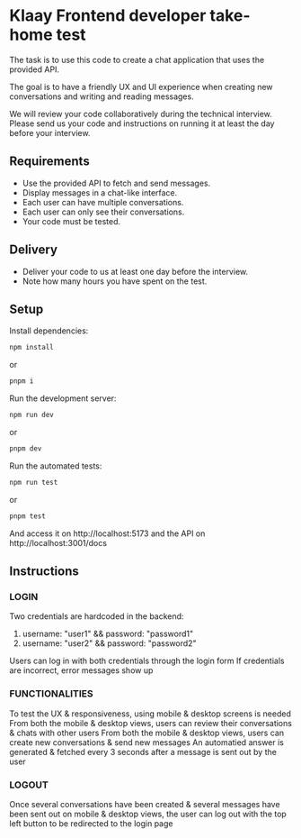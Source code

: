 # Klaay Frontend developer take-home test

The task is to use this code to create a chat application that uses the provided API.

The goal is to have a friendly UX and UI experience when creating new conversations and writing and reading messages.

We will review your code collaboratively during the technical interview. 
Please send us your code and instructions on running it at least the day before your interview.

## Requirements

- Use the provided API to fetch and send messages.
- Display messages in a chat-like interface.
- Each user can have multiple conversations.
- Each user can only see their conversations.
- Your code must be tested.

## Delivery

- Deliver your code to us at least one day before the interview.
- Note how many hours you have spent on the test.

## Setup

Install dependencies:

```bash
npm install
```
or
```bash
pnpm i
```

Run the development server:

```bash
npm run dev
```
or
```bash
pnpm dev
```

Run the automated tests:

```bash
npm run test
```
or
```bash
pnpm test
```

And access it on http://localhost:5173 and the API on http://localhost:3001/docs

## Instructions

### LOGIN
Two credentials are hardcoded in the backend:
1. username: "user1" && password: "password1"
2. username: "user2" && password: "password2"

Users can log in with both credentials through the login form
If credentials are incorrect, error messages show up

### FUNCTIONALITIES
To test the UX & responsiveness, using mobile & desktop screens is needed
From both the mobile & desktop views, users can review their conversations & chats with other users
From both the mobile & desktop views, users can create new conversations & send new messages
An automatied answer is generated & fetched every 3 seconds after a message is sent out by the user

### LOGOUT
Once several conversations have been created & several messages have been sent out on mobile & desktop views, the user can log out with the top left button to be redirected to the login page
